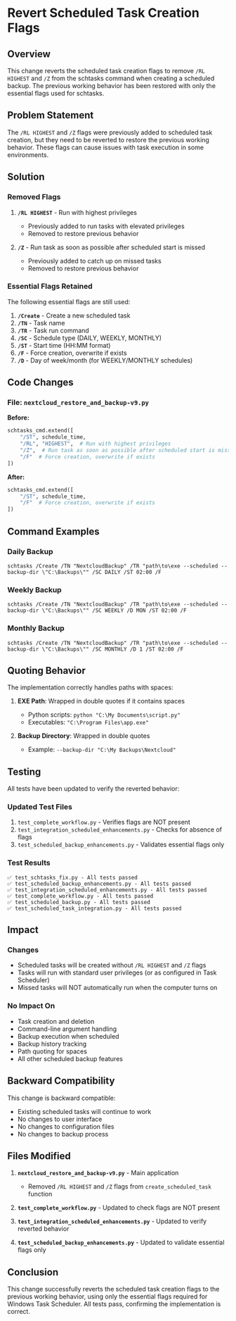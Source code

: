 # Revert Scheduled Task Creation Flags

## Overview

This change reverts the scheduled task creation flags to remove `/RL HIGHEST` and `/Z` from the schtasks command when creating a scheduled backup. The previous working behavior has been restored with only the essential flags used for schtasks.

## Problem Statement

The `/RL HIGHEST` and `/Z` flags were previously added to scheduled task creation, but they need to be reverted to restore the previous working behavior. These flags can cause issues with task execution in some environments.

## Solution

### Removed Flags

1. **`/RL HIGHEST`** - Run with highest privileges
   - Previously added to run tasks with elevated privileges
   - Removed to restore previous behavior

2. **`/Z`** - Run task as soon as possible after scheduled start is missed
   - Previously added to catch up on missed tasks
   - Removed to restore previous behavior

### Essential Flags Retained

The following essential flags are still used:

1. **`/Create`** - Create a new scheduled task
2. **`/TN`** - Task name
3. **`/TR`** - Task run command
4. **`/SC`** - Schedule type (DAILY, WEEKLY, MONTHLY)
5. **`/ST`** - Start time (HH:MM format)
6. **`/F`** - Force creation, overwrite if exists
7. **`/D`** - Day of week/month (for WEEKLY/MONTHLY schedules)

## Code Changes

### File: `nextcloud_restore_and_backup-v9.py`

**Before:**
```python
schtasks_cmd.extend([
    "/ST", schedule_time,
    "/RL", "HIGHEST",  # Run with highest privileges
    "/Z",  # Run task as soon as possible after scheduled start is missed
    "/F"  # Force creation, overwrite if exists
])
```

**After:**
```python
schtasks_cmd.extend([
    "/ST", schedule_time,
    "/F"  # Force creation, overwrite if exists
])
```

## Command Examples

### Daily Backup
```
schtasks /Create /TN "NextcloudBackup" /TR "path\to\exe --scheduled --backup-dir \"C:\Backups\"" /SC DAILY /ST 02:00 /F
```

### Weekly Backup
```
schtasks /Create /TN "NextcloudBackup" /TR "path\to\exe --scheduled --backup-dir \"C:\Backups\"" /SC WEEKLY /D MON /ST 02:00 /F
```

### Monthly Backup
```
schtasks /Create /TN "NextcloudBackup" /TR "path\to\exe --scheduled --backup-dir \"C:\Backups\"" /SC MONTHLY /D 1 /ST 02:00 /F
```

## Quoting Behavior

The implementation correctly handles paths with spaces:

1. **EXE Path**: Wrapped in double quotes if it contains spaces
   - Python scripts: `python "C:\My Documents\script.py"`
   - Executables: `"C:\Program Files\app.exe"`

2. **Backup Directory**: Wrapped in double quotes
   - Example: `--backup-dir "C:\My Backups\Nextcloud"`

## Testing

All tests have been updated to verify the reverted behavior:

### Updated Test Files
1. `test_complete_workflow.py` - Verifies flags are NOT present
2. `test_integration_scheduled_enhancements.py` - Checks for absence of flags
3. `test_scheduled_backup_enhancements.py` - Validates essential flags only

### Test Results
```
✅ test_schtasks_fix.py - All tests passed
✅ test_scheduled_backup_enhancements.py - All tests passed
✅ test_integration_scheduled_enhancements.py - All tests passed
✅ test_complete_workflow.py - All tests passed
✅ test_scheduled_backup.py - All tests passed
✅ test_scheduled_task_integration.py - All tests passed
```

## Impact

### Changes
- Scheduled tasks will be created without `/RL HIGHEST` and `/Z` flags
- Tasks will run with standard user privileges (or as configured in Task Scheduler)
- Missed tasks will NOT automatically run when the computer turns on

### No Impact On
- Task creation and deletion
- Command-line argument handling
- Backup execution when scheduled
- Backup history tracking
- Path quoting for spaces
- All other scheduled backup features

## Backward Compatibility

This change is backward compatible:
- Existing scheduled tasks will continue to work
- No changes to user interface
- No changes to configuration files
- No changes to backup process

## Files Modified

1. **`nextcloud_restore_and_backup-v9.py`** - Main application
   - Removed `/RL HIGHEST` and `/Z` flags from `create_scheduled_task` function

2. **`test_complete_workflow.py`** - Updated to check flags are NOT present

3. **`test_integration_scheduled_enhancements.py`** - Updated to verify reverted behavior

4. **`test_scheduled_backup_enhancements.py`** - Updated to validate essential flags only

## Conclusion

This change successfully reverts the scheduled task creation flags to the previous working behavior, using only the essential flags required for Windows Task Scheduler. All tests pass, confirming the implementation is correct.
